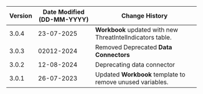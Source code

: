 | **Version** | **Date Modified (DD-MM-YYYY)** | **Change History**                                          |
|-------------|--------------------------------|-------------------------------------------------------------|
| 3.0.4       | 23-07-2025                     | **Workbook** updated with new ThreatIntelIndicators table.       |
| 3.0.3       | 02012-2024                     | Removed Deprecated **Data Connectors**                      |
| 3.0.2       | 12-08-2024                     | Deprecating data connector                                  |
| 3.0.1       | 26-07-2023                     | Updated **Workbook** template to remove unused variables.   | 
